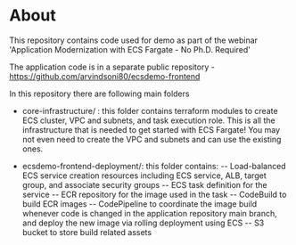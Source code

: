 # About
This repository contains code used for demo as part of the webinar 'Application Modernization with ECS Fargate - No Ph.D. Required'

The application code is in a separate public repository - https://github.com/arvindsoni80/ecsdemo-frontend 

In this repository there are following main folders
- core-infrastructure/ : this folder contains terraform modules to create ECS cluster, VPC and subnets, and task execution role. This is all the infrastructure that is needed to get started with ECS Fargate! You may not even need to create the VPC and subnets and can use the existing ones.


- ecsdemo-frontend-deployment/: this folder contains:
-- Load-balanced ECS service creation resources including ECS service, ALB, target group, and associate security groups
-- ECS task definition for the service
-- ECR repository for the image used in the task
-- CodeBuild to build ECR images
-- CodePipeline to coordinate the image build whenever code is changed in the application repository main branch, and deploy the new image via rolling deployment using ECS 
-- S3 bucket to store build related assets



